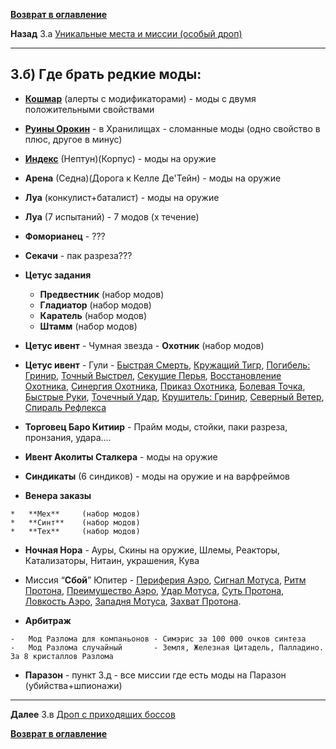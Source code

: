 **[Возврат в оглавление](index.md)**

**Назад** 3.а [Уникальные места и миссии (особый дроп)](03.md)
***

## 3.б) Где брать редкие моды:

*   **[Кошмар](https://warframe.fandom.com/ru/wiki/%D0%9A%D0%BE%D1%88%D0%BC%D0%B0%D1%80)** (алерты с модификаторами) 	- моды с двумя положительными свойствами

* **[Руины Орокин](https://warframe.fandom.com/ru/wiki/%D0%A0%D1%83%D0%B8%D0%BD%D1%8B_%D0%9E%D1%80%D0%BE%D0%BA%D0%B8%D0%BD)** - в Хранилищах 	- сломанные моды (одно свойство в плюс, другое в минус)

* **[Индекс](https://warframe.fandom.com/ru/wiki/%D0%98%D0%BD%D0%B4%D0%B5%D0%BA%D1%81)** (Нептун)(Корпус) 		- моды на оружие

* **Арена** (Седна)(Дорога к Келле Де'Тейн) - моды на оружие

* **Луа** (конкулист+баталист) 		- моды на оружие

* **Луа** (7 испытаний)			- 7 модов (х течение)
* **Фоморианец**			- ???
* **Секачи**				- пак разреза???
* **Цетус задания** 	
     *   **Предвестник** (набор модов)
     *   **Гладиатор** 	(набор модов) 
     *   **Каратель** (набор модов)
     *   **Штамм** (набор модов)

* **Цетус ивент** - Чумная звезда 	- **Охотник** (набор модов)
* **Цетус ивент** - Гули 			- [Быстрая Смерть](https://warframe.fandom.com/ru/wiki/%D0%91%D1%8B%D1%81%D1%82%D1%80%D0%B0%D1%8F_%D0%A1%D0%BC%D0%B5%D1%80%D1%82%D1%8C),   [Кружащий Тигр](https://warframe.fandom.com/ru/wiki/%D0%9A%D1%80%D1%83%D0%B6%D0%B0%D1%89%D0%B8%D0%B9_%D0%A2%D0%B8%D0%B3%D1%80),  [Погибель: Гринир](https://warframe.fandom.com/ru/wiki/%D0%9F%D0%BE%D0%B3%D0%B8%D0%B1%D0%B5%D0%BB%D1%8C:_%D0%93%D1%80%D0%B8%D0%BD%D0%B8%D1%80),  [Точный Выстрел](https://warframe.fandom.com/ru/wiki/%D0%A2%D0%BE%D1%87%D0%BD%D1%8B%D0%B9_%D0%92%D1%8B%D1%81%D1%82%D1%80%D0%B5%D0%BB),  [Секущие Перья](https://warframe.fandom.com/ru/wiki/%D0%A1%D0%B5%D0%BA%D1%83%D1%89%D0%B8%D0%B5_%D0%9F%D0%B5%D1%80%D1%8C%D1%8F),  [Восстановление Охотника](https://warframe.fandom.com/ru/wiki/%D0%92%D0%BE%D1%81%D1%81%D1%82%D0%B0%D0%BD%D0%BE%D0%B2%D0%BB%D0%B5%D0%BD%D0%B8%D0%B5_%D0%9E%D1%85%D0%BE%D1%82%D0%BD%D0%B8%D0%BA%D0%B0), [Синергия Охотника](https://warframe.fandom.com/ru/wiki/%D0%A1%D0%B8%D0%BD%D0%B5%D1%80%D0%B3%D0%B8%D1%8F_%D0%9E%D1%85%D0%BE%D1%82%D0%BD%D0%B8%D0%BA%D0%B0),  [Приказ Охотника](https://warframe.fandom.com/ru/wiki/%D0%9F%D1%80%D0%B8%D0%BA%D0%B0%D0%B7_%D0%9E%D1%85%D0%BE%D1%82%D0%BD%D0%B8%D0%BA%D0%B0),  [Болевая Точка](https://warframe.fandom.com/ru/wiki/%D0%91%D0%BE%D0%BB%D0%B5%D0%B2%D0%B0%D1%8F_%D0%A2%D0%BE%D1%87%D0%BA%D0%B0),  [Быстрые Руки](https://warframe.fandom.com/ru/wiki/%D0%91%D1%8B%D1%81%D1%82%D1%80%D1%8B%D0%B5_%D0%A0%D1%83%D0%BA%D0%B8),  [Точечный Удар](https://warframe.fandom.com/ru/wiki/%D0%A2%D0%BE%D1%87%D0%B5%D1%87%D0%BD%D1%8B%D0%B9_%D0%A3%D0%B4%D0%B0%D1%80),  [Крушитель: Гринир](https://warframe.fandom.com/ru/wiki/%D0%9A%D1%80%D1%83%D1%88%D0%B8%D1%82%D0%B5%D0%BB%D1%8C:_%D0%93%D1%80%D0%B8%D0%BD%D0%B8%D1%80),  [Северный Ветер](https://warframe.fandom.com/ru/wiki/%D0%A1%D0%B5%D0%B2%D0%B5%D1%80%D0%BD%D1%8B%D0%B9_%D0%92%D0%B5%D1%82%D0%B5%D1%80),  [Спираль Рефлекса](https://warframe.fandom.com/ru/wiki/%D0%A1%D0%BF%D0%B8%D1%80%D0%B0%D0%BB%D1%8C_%D0%A0%D0%B5%D1%84%D0%BB%D0%B5%D0%BA%D1%81%D0%B0)

 -  **Торговец Баро Китиир** 		- Прайм моды, стойки, паки разреза, пронзания, удара....

 -  **Ивент Аколиты Сталкера** 		- моды на оружие

 -   **Синдикаты** (6 синдиков) 		- моды на оружие и на варфреймов

 -   **Венера заказы**	
  		
    *   **Мех**		(набор модов)				
    *   **Синт**    (набор модов)
    *   **Тех**		(набор модов)

  -  **Ночная Нора**				- Ауры, Скины на оружие, Шлемы, Реакторы, Катализаторы, Нитаин, украшения, Кува

  -  Миссия “**Сбой**” Юпитер		- [Периферия Аэро](https://warframe.fandom.com/ru/wiki/%D0%9F%D0%B5%D1%80%D0%B8%D1%84%D0%B5%D1%80%D0%B8%D1%8F_%D0%90%D1%8D%D1%80%D0%BE), [Сигнал Мотуса](https://warframe.fandom.com/ru/wiki/%D0%A1%D0%B8%D0%B3%D0%BD%D0%B0%D0%BB_%D0%9C%D0%BE%D1%82%D1%83%D1%81%D0%B0), [Ритм Протона](https://warframe.fandom.com/ru/wiki/%D0%A0%D0%B8%D1%82%D0%BC_%D0%9F%D1%80%D0%BE%D1%82%D0%BE%D0%BD%D0%B0), [Преимущество Аэро](https://warframe.fandom.com/ru/wiki/%D0%9F%D1%80%D0%B5%D0%B8%D0%BC%D1%83%D1%89%D0%B5%D1%81%D1%82%D0%B2%D0%BE_%D0%90%D1%8D%D1%80%D0%BE), [Удар Мотуса](https://warframe.fandom.com/ru/wiki/%D0%A3%D0%B4%D0%B0%D1%80_%D0%9C%D0%BE%D1%82%D1%83%D1%81%D0%B0), [Суть Протона](https://warframe.fandom.com/ru/wiki/%D0%A1%D1%83%D1%82%D1%8C_%D0%9F%D1%80%D0%BE%D1%82%D0%BE%D0%BD%D0%B0), [Ловкость Аэро](https://warframe.fandom.com/ru/wiki/%D0%9B%D0%BE%D0%B2%D0%BA%D0%BE%D1%81%D1%82%D1%8C_%D0%90%D1%8D%D1%80%D0%BE), [Западня Мотуса](https://warframe.fandom.com/ru/wiki/%D0%97%D0%B0%D0%BF%D0%B0%D0%B4%D0%BD%D1%8F_%D0%9C%D0%BE%D1%82%D1%83%D1%81%D0%B0), [Захват Протона](https://warframe.fandom.com/ru/wiki/%D0%97%D0%B0%D1%85%D0%B2%D0%B0%D1%82_%D0%9F%D1%80%D0%BE%D1%82%D0%BE%D0%BD%D0%B0).

 *   **Арбитраж**	

 	-   Мод Разлома для компаньонов	- Симэрис за 100 000 очков синтеза
 	-   Мод Разлома случайный		- Земля, Железная Цитадель, Палладино. За 8 кристаллов Разлома

*   **Паразон**				- пункт 3.д - все миссии где есть моды на Паразон (убийства+шпионажи)



***
**Далее** 3.в [Дроп с приходящих боссов](03_c.md)

**[Возврат в оглавление](index.md)**
